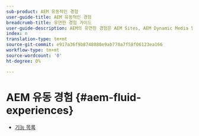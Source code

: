 ```yaml
---
sub-product: AEM 유동적인 경험
user-guide-title: AEM 유동적인 경험
breadcrumb-title: 유연한 경험 가이드
user-guide-description: AEM의 유연한 경험은 AEM Sites, AEM Dynamic Media 및 AEM Assets의 강력한 기능을 바탕으로 헤드리스 컨텐츠를 전달할 수 있는 강력한 솔루션을 제공합니다.
index: n
translation-type: tm+mt
source-git-commit: e917a36f9b8748080e9ab770a7f58f06123ea166
workflow-type: tm+mt
source-wordcount: '0'
ht-degree: 0%

---
```



# AEM 유동 경험 {#aem-fluid-experiences}

+ [기능 목록](/help/fluid-experiences/feature-list.md)